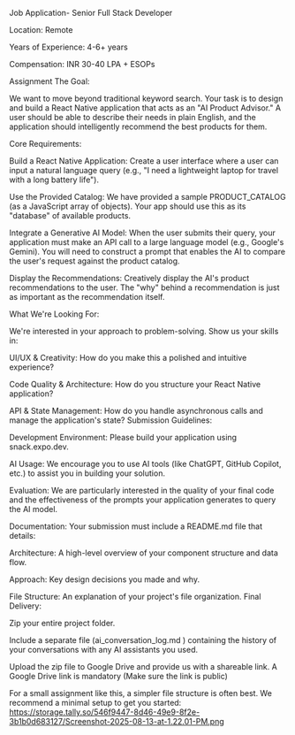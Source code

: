 Job Application-
Senior Full Stack Developer

Location: Remote

Years of Experience:  4-6+ years

Compensation: INR 30-40 LPA + ESOPs
 
Assignment 
The Goal:

We want to move beyond traditional keyword search. Your task is to design and build a React Native application that acts as an "AI Product Advisor." A user should be able to describe their needs in plain English, and the application should intelligently recommend the best products for them.

Core Requirements:

Build a React Native Application: Create a user interface where a user can input a natural language query (e.g., "I need a lightweight laptop for travel with a long battery life").

Use the Provided Catalog: We have provided a sample PRODUCT_CATALOG (as a JavaScript array of objects). Your app should use this as its "database" of available products.

Integrate a Generative AI Model: When the user submits their query, your application must make an API call to a large language model (e.g., Google's Gemini). You will need to construct a prompt that enables the AI to compare the user's request against the product catalog.

Display the Recommendations: Creatively display the AI's product recommendations to the user. The "why" behind a recommendation is just as important as the recommendation itself.

What We're Looking For:

We're interested in your approach to problem-solving. Show us your skills in:

UI/UX & Creativity: How do you make this a polished and intuitive experience?

Code Quality & Architecture: How do you structure your React Native application?

API & State Management: How do you handle asynchronous calls and manage the application's state?
Submission Guidelines:

Development Environment: Please build your application using snack.expo.dev.

AI Usage: We encourage you to use AI tools (like ChatGPT, GitHub Copilot, etc.) to assist you in building your solution.

Evaluation: We are particularly interested in the quality of your final code and the effectiveness of the prompts your application generates to query the AI model.

Documentation: Your submission must include a README.md file that details:

Architecture: A high-level overview of your component structure and data flow.

Approach: Key design decisions you made and why.

File Structure: An explanation of your project's file organization.
Final Delivery:

Zip your entire project folder.

Include a separate file (ai_conversation_log.md ) containing the history of your conversations with any AI assistants you used.

Upload the zip file to Google Drive and provide us with a shareable link. A Google Drive link is mandatory (Make sure the link is public)

For a small assignment like this, a simpler file structure is often best. We recommend a minimal setup to get you started:
https://storage.tally.so/546f9447-8d46-49e9-8f2e-3b1b0d683127/Screenshot-2025-08-13-at-1.22.01-PM.png